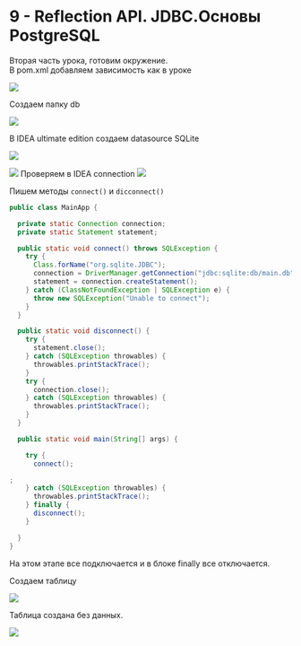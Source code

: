 

# 9 - Reflection API. JDBC.Основы PostgreSQL

Вторая часть урока, готовим окружение.  
В pom.xml добавляем зависимость как в уроке 

![](img/pom-sqlite-jdbc.png)

Создаем папку db

![](img/folder-db.png)

В IDEA ultimate edition создаем datasource SQLite

![](img/sqlite.png)

![](img/main-db-1.png)
Проверяем в IDEA connection
![](img/main-db-2-idea-connected.png)

Пишем методы `connect()` и `dicconnect()` 

```java
public class MainApp {

  private static Connection connection;
  private static Statement statement;

  public static void connect() throws SQLException {
    try {
      Class.forName("org.sqlite.JDBC");
      connection = DriverManager.getConnection("jdbc:sqlite:db/main.db");
      statement = connection.createStatement();
    } catch (ClassNotFoundException | SQLException e) {
      throw new SQLException("Unable to connect");
    }
  }

  public static void disconnect() {
    try {
      statement.close();
    } catch (SQLException throwables) {
      throwables.printStackTrace();
    }
    try {
      connection.close();
    } catch (SQLException throwables) {
      throwables.printStackTrace();
    }
  }

  public static void main(String[] args) {

    try {
      connect();

;
    } catch (SQLException throwables) {
      throwables.printStackTrace();
    } finally {
      disconnect();
    }

  }
}
```
На этом этапе все подключается и в блоке finally все отключается. 

Создаем таблицу 

![](img/create-students-sql.png)

Таблица создана без данных.

![](img/main-db-3-idea-connected-.png)

